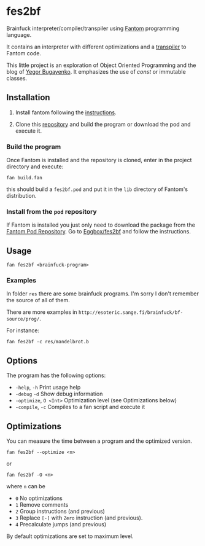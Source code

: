 # fes2bf

Brainfuck interpreter/compiler/transpiler using [Fantom](https://fantom.org)
programming language.

It contains an interpreter with different optimizations and a
[transpiler](https://en.wikipedia.org/wiki/Source-to-source_compiler) to
Fantom code.

This little project is an exploration of Object Oriented Programming and
the blog of [Yegor Bugayenko](https://www.yegor256.com/). It emphasizes the
use of _const_ or immutable classes.

## Installation

1. Install fantom following the [instructions](https://fantom.org/download).

2. Clone this [repository](https://github.com/fraya/fes2bf) and build
   the program or download the pod and execute it.

### Build the program

Once Fantom is installed and the repository is cloned, enter in
the project directory and execute:

    fan build.fan

this should build a `fes2bf.pod` and put it in the `lib` directory of
Fantom's distribution.

### Install from the `pod` repository

If Fantom is installed you just only need to download the package from the
[Fantom Pod Repository](http://eggbox.fantomfactory.org/).
Go to [Eggbox/fes2bf](http://eggbox.fantomfactory.org/pods/fes2bf) and follow
the instructions.

## Usage

    fan fes2bf <brainfuck-program>

### Examples

In folder `res` there are some brainfuck programs. I'm sorry I don't
remember the source of all of them.

There are more examples in `http://esoteric.sange.fi/brainfuck/bf-source/prog/`.

For instance:

    fan fes2bf -c res/mandelbrot.b

## Options

The program has the following options:

* `-help`, `-h` Print usage help
* `-debug` `-d` Show debug information
* `-optimize`, `O <Int>` Optimization level (see Optimizations below)
* `-compile`, `-c` Compiles to a fan script and execute it

## Optimizations

You can measure the time between a program and the optimized version.

    fan fes2bf --optimize <n>

or

    fan fes2bf -O <n>

where `n` can be

- `0` No optimizations
- `1` Remove comments
- `2` Group instructions (and previous)
- `3` Replace `[-]` with `Zero` instruction (and previous).
- `4` Precalculate jumps (and previous)

By default optimizations are set to maximum level.
